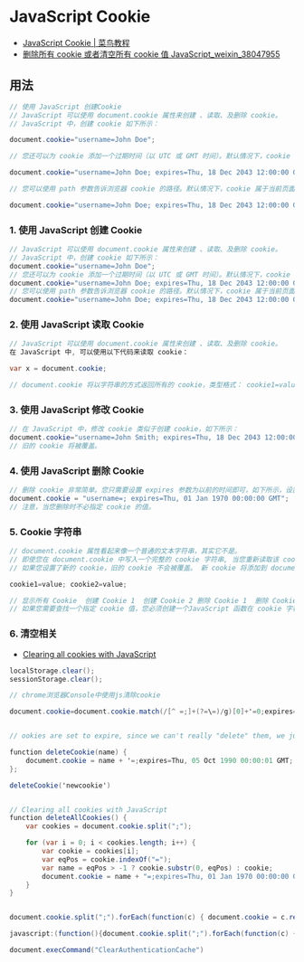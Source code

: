 # JavaScript Cookie

- [JavaScript Cookie | 菜鸟教程](https://www.runoob.com/js/js-cookies.html)
- [删除所有 cookie 或者清空所有 cookie 值 JavaScript_weixin_38047955](https://blog.csdn.net/weixin_38047955/article/details/78832643)

## 用法

```c#
// 使用 JavaScript 创建Cookie
// JavaScript 可以使用 document.cookie 属性来创建 、读取、及删除 cookie。
// JavaScript 中，创建 cookie 如下所示：

document.cookie="username=John Doe";

// 您还可以为 cookie 添加一个过期时间（以 UTC 或 GMT 时间）。默认情况下，cookie 在浏览器关闭时删除：

document.cookie="username=John Doe; expires=Thu, 18 Dec 2043 12:00:00 GMT";

// 您可以使用 path 参数告诉浏览器 cookie 的路径。默认情况下，cookie 属于当前页面。

document.cookie="username=John Doe; expires=Thu, 18 Dec 2043 12:00:00 GMT; path=/";
```

### 1. 使用 JavaScript 创建 Cookie

```c#
// JavaScript 可以使用 document.cookie 属性来创建 、读取、及删除 cookie。
// JavaScript 中，创建 cookie 如下所示：
document.cookie="username=John Doe";
// 您还可以为 cookie 添加一个过期时间（以 UTC 或 GMT 时间）。默认情况下，cookie 在浏览器关闭时删除：
document.cookie="username=John Doe; expires=Thu, 18 Dec 2043 12:00:00 GMT";
// 您可以使用 path 参数告诉浏览器 cookie 的路径。默认情况下，cookie 属于当前页面。
document.cookie="username=John Doe; expires=Thu, 18 Dec 2043 12:00:00 GMT; path=/";
```

### 2. 使用 JavaScript 读取 Cookie

```c#
// JavaScript 可以使用 document.cookie 属性来创建 、读取、及删除 cookie。
在 JavaScript 中, 可以使用以下代码来读取 cookie：

var x = document.cookie;

// document.cookie 将以字符串的方式返回所有的 cookie，类型格式： cookie1=value; cookie2=value; cookie3=value;
```

### 3. 使用 JavaScript 修改 Cookie

```c#
// 在 JavaScript 中，修改 cookie 类似于创建 cookie，如下所示：
document.cookie="username=John Smith; expires=Thu, 18 Dec 2043 12:00:00 GMT; path=/";
// 旧的 cookie 将被覆盖。
```

### 4. 使用 JavaScript 删除 Cookie

```c#
// 删除 cookie 非常简单。您只需要设置 expires 参数为以前的时间即可，如下所示，设置为 Thu, 01 Jan 1970 00:00:00 GMT:
document.cookie = "username=; expires=Thu, 01 Jan 1970 00:00:00 GMT";
// 注意，当您删除时不必指定 cookie 的值。
```

### 5. Cookie 字符串

```c#
// document.cookie 属性看起来像一个普通的文本字符串，其实它不是。
// 即使您在 document.cookie 中写入一个完整的 cookie 字符串, 当您重新读取该 cookie 信息时，cookie 信息是以名/值对的形式展示的。
// 如果您设置了新的 cookie，旧的 cookie 不会被覆盖。 新 cookie 将添加到 document.cookie 中，所以如果您重新读取document.cookie，您将获得如下所示的数据：

cookie1=value; cookie2=value;

// 显示所有 Cookie  创建 Cookie 1  创建 Cookie 2 删除 Cookie 1  删除 Cookie 2
// 如果您需要查找一个指定 cookie 值，您必须创建一个JavaScript 函数在 cookie 字符串中查找 cookie 值。
```

### 6. 清空相关

- [Clearing all cookies with JavaScript](https://stackoverflow.com/questions/179355/clearing-all-cookies-with-javascript)

```c#
localStorage.clear();
sessionStorage.clear();

// chrome浏览器Console中使用js清除cookie

document.cookie=document.cookie.match(/[^ =;]+(?=\=)/g)[0]+'=0;expires=' + new Date( 0).toUTCString()


// ookies are set to expire, since we can't really "delete" them, we just force them to expire with a past date.

function deleteCookie(name) {
    document.cookie = name + '=;expires=Thu, 05 Oct 1990 00:00:01 GMT;';
};

deleteCookie('newcookie')


// Clearing all cookies with JavaScript
function deleteAllCookies() {
    var cookies = document.cookie.split(";");

    for (var i = 0; i < cookies.length; i++) {
        var cookie = cookies[i];
        var eqPos = cookie.indexOf("=");
        var name = eqPos > -1 ? cookie.substr(0, eqPos) : cookie;
        document.cookie = name + "=;expires=Thu, 01 Jan 1970 00:00:00 GMT";
    }
}


document.cookie.split(";").forEach(function(c) { document.cookie = c.replace(/^ +/, "").replace(/=.*/, "=;expires=" + new Date().toUTCString() + ";path=/"); });

javascript:(function(){document.cookie.split(";").forEach(function(c) { document.cookie = c.replace(/^ +/, "").replace(/=.*/, "=;expires=" + new Date().toUTCString() + ";path=/"); }); })();

document.execCommand("ClearAuthenticationCache")

```
